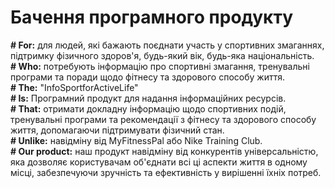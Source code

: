 # Бачення програмного продукту <br>
**# For:** для людей, які бажають поєднати участь у спортивних змаганнях, підтримку фізичного здоров'я, будь-який вік, будь-яка національність. <br>
**# Who:** потребують інформацію про спортивні змагання, тренувальні програми та поради щодо фітнесу та здорового способу життя. <br>
**# The:** "InfoSportforActiveLife"<br>
**# Is:** Програмний продукт для надання інформаційних ресурсів.<br>
**# That:** отримати докладну інформацію щодо спортивних подій, тренувальні програми та рекомендації з фітнесу та здорового способу життя, допомагаючи підтримувати фізичний стан.<br>
**# Unlike:** навідміну від MyFitnessPal або Nike Training Club.<br>
**# Our product:** наш продукт навідміну від конкурентів універсальністю, яка дозволяє користувачам об'єднати всі ці аспекти життя в одному місці, забезпечуючи зручність та ефективність у вирішенні їхніх потреб.<br>
